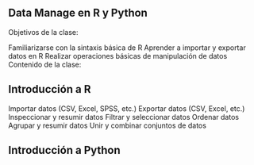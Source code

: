 ## Data Manage en R y Python

Objetivos de la clase:

Familiarizarse con la sintaxis básica de R
Aprender a importar y exportar datos en R
Realizar operaciones básicas de manipulación de datos
Contenido de la clase:

## Introducción a R
Importar datos (CSV, Excel, SPSS, etc.)
Exportar datos (CSV, Excel, etc.)
Inspeccionar y resumir datos
Filtrar y seleccionar datos
Ordenar datos
Agrupar y resumir datos
Unir y combinar conjuntos de datos

## Introducción a Python

